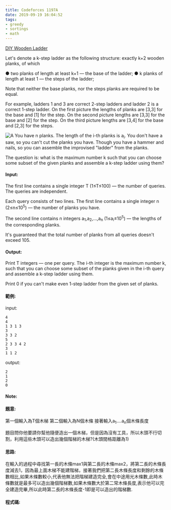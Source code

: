 ```yaml
---
title: Codeforces 1197A
date: 2019-09-19 16:04:52
tags:
- greedy
- sortings
- math
---
```

[DIY Wooden Ladder](http://codeforces.com/problemset/problem/1197/A)

Let's denote a k-step ladder as the following structure: exactly k+2 wooden planks, of which
<!-- more -->
● two planks of length at least k+1 — the base of the ladder;
● k planks of length at least 1 — the steps of the ladder;

Note that neither the base planks, nor the steps planks are required to be equal.

For example, ladders 1 and 3 are correct 2-step ladders and ladder 2 is a correct 1-step ladder. On the first picture the lengths of planks are [3,3] for the base and [1] for the step. On the second picture lengths are [3,3] for the base and [2] for the step. On the third picture lengths are [3,4] for the base and [2,3] for the steps.

![A](A.PNG)
You have n planks. The length of the i-th planks is a<sub>i</sub>. You don't have a saw, so you can't cut the planks you have. Though you have a hammer and nails, so you can assemble the improvised "ladder" from the planks.

The question is: what is the maximum number k such that you can choose some subset of the given planks and assemble a k-step ladder using them?
#### Input:
The first line contains a single integer T (1≤T≤100) — the number of queries. The queries are independent.

Each query consists of two lines. The first line contains a single integer n (2≤n≤10<sup>5</sup>) — the number of planks you have.

The second line contains n integers a<sub>1</sub>,a<sub>2</sub>,…,a<sub>n</sub> (1≤a<sub>i</sub>≤10<sup>5</sup>) — the lengths of the corresponding planks.

It's guaranteed that the total number of planks from all queries doesn't exceed 105.
#### Output:
Print T integers — one per query. The i-th integer is the maximum number k, such that you can choose some subset of the planks given in the i-th query and assemble a k-step ladder using them.

Print 0 if you can't make even 1-step ladder from the given set of planks.
#### 範例:
input:
```
4
4
1 3 1 3
3
3 3 2
5
2 3 3 4 2
3
1 1 2
```
output:
```
2
1
2
0
```

#### Note:

#### 題意:
第一個輸入為T個木梯
第二個輸入為N個木條
接著輸入a<sub>1</sub>....a<sub>n</sub>個木條長度

題目問你他要請你幫他隨便造出一個木梯，但是因為沒有工具，所以木頭不行切割，利用這些木頭可以造出幾個階梯的木梯?(木頭間格距離為1)
#### 思路:
在輸入的過程中尋找第一長的木條max1與第二長的木條max2，將第二長的木條長度減去1，因為最上面木梯不能建階梯，接著我們把第二長木條長度和剩餘的木條數相比,如果木條數較小,代表他無法把階梯建造完全,會在中途用光木條數,此時木條數就是最多可以造出幾個階梯數,如果木條數大於第二常木條長度,表示他可以完全建造完畢,所以此時第二長的木條長度-1即是可以造出的階梯數.

#### 程式碼:
<script src="https://gist.github.com/Daviswww/6b5a155e8e6747f7dd817d186437a46c.js"></script>

